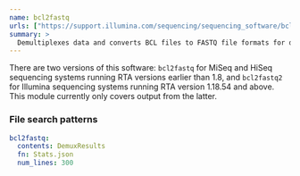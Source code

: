 ```yaml
---
name: bcl2fastq
urls: ["https://support.illumina.com/sequencing/sequencing_software/bcl2fastq-conversion-software.html"]
summary: >
  Demultiplexes data and converts BCL files to FASTQ file formats for downstream analysis
---
```


<!--
~~~~~ DO NOT EDIT ~~~~~
This file is autogenerated from the MultiQC module python docstring.
Do not edit the markdown, it will be overwritten.

File path for the source of this content: multiqc/modules/bcl2fastq/bcl2fastq.py
~~~~~~~~~~~~~~~~~~~~~~~
-->

There are two versions of this software: `bcl2fastq` for MiSeq and HiSeq
sequencing systems running RTA versions earlier than 1.8, and `bcl2fastq2` for
Illumina sequencing systems running RTA version 1.18.54 and above. This module
currently only covers output from the latter.

### File search patterns

```yaml
bcl2fastq:
  contents: DemuxResults
  fn: Stats.json
  num_lines: 300
```
